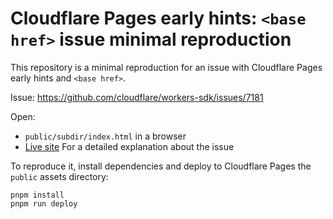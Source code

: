 # Cloudflare Pages early hints: `<base href>` issue minimal reproduction
This repository is a minimal reproduction for an issue with Cloudflare Pages early hints and `<base href>`. 

Issue: https://github.com/cloudflare/workers-sdk/issues/7181

Open:
 - `public/subdir/index.html` in a browser 
 - [Live site](https://cf-pages-hints-base.pages.dev/subdir/)
For a detailed explanation about the issue

To reproduce it, install dependencies and deploy to Cloudflare Pages the `public` assets directory:

```shell
pnpm install
pnpm run deploy
```
